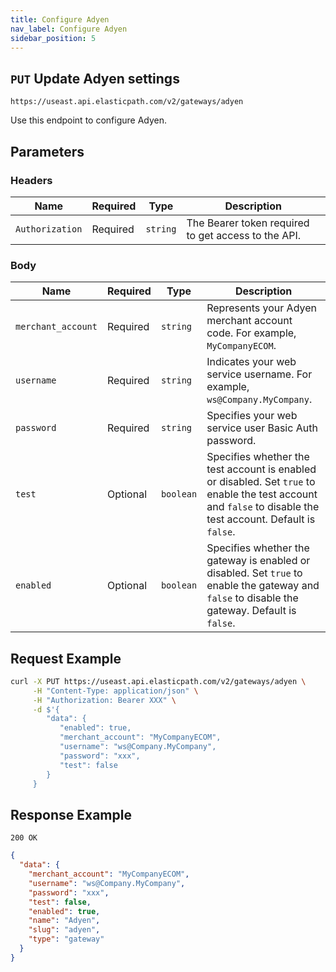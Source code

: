 ```yaml
---
title: Configure Adyen
nav_label: Configure Adyen
sidebar_position: 5
---
```


## `PUT` Update Adyen settings

```http
https://useast.api.elasticpath.com/v2/gateways/adyen
```

Use this endpoint to configure Adyen.

## Parameters

### Headers

| Name | Required | Type | Description |
| --- | --- | --- | --- |
| `Authorization` | Required | `string` | The Bearer token required to get access to the API. |

### Body

| Name | Required | Type | Description                                                                                                                                                   |
| --- | --- | --- |---------------------------------------------------------------------------------------------------------------------------------------------------------------|
| `merchant_account` | Required | `string` | Represents your Adyen merchant account code. For example, `MyCompanyECOM`.                                                                                    |
| `username` | Required | `string` | Indicates your web service username. For example, `ws@Company.MyCompany`.                                                                                     |
| `password` | Required | `string` | Specifies your web service user Basic Auth password.                                                                                                          |
| `test` | Optional | `boolean` | Specifies whether the test account is enabled or disabled. Set `true` to enable the test account and `false` to disable the test account. Default is `false`. |
| `enabled` | Optional | `boolean` | Specifies whether the gateway is enabled or disabled. Set `true` to enable the gateway and `false` to disable the gateway. Default is `false`.                |

## Request Example

```bash
curl -X PUT https://useast.api.elasticpath.com/v2/gateways/adyen \
     -H "Content-Type: application/json" \
     -H "Authorization: Bearer XXX" \
     -d $'{
        "data": {
           "enabled": true,
           "merchant_account": "MyCompanyECOM",
           "username": "ws@Company.MyCompany",
           "password": "xxx",
           "test": false
        }
     }
```

## Response Example

`200 OK`

```json
{
  "data": {
    "merchant_account": "MyCompanyECOM",
    "username": "ws@Company.MyCompany",
    "password": "xxx",
    "test": false,
    "enabled": true,
    "name": "Adyen",
    "slug": "adyen",
    "type": "gateway"
  }
}
```
